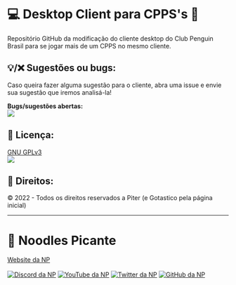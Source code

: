 # 💻 Desktop Client para CPPS's 🐧
Repositório GitHub da modificação do cliente desktop do Club Penguin Brasil para se jogar mais de um CPPS no mesmo cliente.

💡/❌ Sugestões ou bugs:
----
Caso queira fazer alguma sugestão para o cliente, abra uma issue e envie sua sugestão que iremos analisá-la!

**Bugs/sugestões abertas:**<br> [![](https://img.shields.io/github/issues/piter15821/CPPS-Client?style=for-the-badge)](#)

📃 Licença:
----
[GNU GPLv3](/LICENSE)<br>
[![](https://img.shields.io/github/license/piter15821/CPPS-Client.svg?style=for-the-badge)](LICENSE)

📜 Direitos:
----
© 2022 - Todos os direitos reservados a Piter (e Gotastico pela página inicial)<br>

<hr>

# 🧨 Noodles Picante

<!--[Site][Site] | [Discord][Discord] | [YouTube][YouTube] | [Twitter][Twitter] | [GitHub][GitHub]
------ | ------ | ------ | ------ | ------ |

   [Site]: <https://www.noodlespicante.site>
   [Discord]: <https://discord.gg/P9dhMJQ>
   [YouTube]: <https://www.youtube.com/c/NoodlesPicante>
   [Twitter]: <https://twitter.com/NoodlesPicante>
   [GitHub]: <https://github.com/noodlespicante>
-->

[Website da NP](https://www.noodlespicante.site)<br><br>
[![Discord da NP](https://img.shields.io/badge/Discord-7289DA?style=for-the-badge&logo=discord&logoColor=white)](https://discord.gg/P9dhMJQ)
[![YouTube da NP](https://img.shields.io/badge/YouTube-FF0000?style=for-the-badge&logo=youtube&logoColor=white)](https://www.youtube.com/c/NoodlesPicante)
[![Twitter da NP](https://img.shields.io/badge/Twitter-1DA1F2?style=for-the-badge&logo=twitter&logoColor=white)](https://twitter.com/NoodlesPicante)
[![GitHub da NP](https://img.shields.io/badge/GitHub-100000?style=for-the-badge&logo=github&logoColor=white)](https://github.com/noodlespicante)